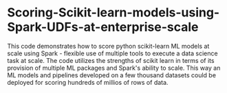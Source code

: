 # Scoring-Scikit-learn-models-using-Spark-UDFs-at-enterprise-scale
This code demonstrates how to score python scikit-learn ML models at scale using Spark - flexible use of multiple tools to execute a data science task at scale. The code utilizes the strengths of scikit learn in terms of its provision of multiple ML packages and Spark's ability to scale. This way an ML models and pipelines developed on a few thousand datasets could be deployed for scoring hundreds of millios of rows of data.
